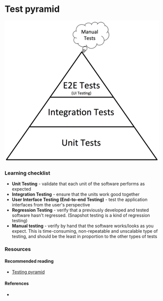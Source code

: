 # Test pyramid

<img src='../../images/testing_pyramid.jpg' width=500px />

### Learning checklist

- **Unit Testing** - validate that each unit of the software performs as expected
- **Integration Testing** - ensure that the units work good together
- **User Interface Testing (End-to-end Testing)** - test the application interfaces from the user's perspective
- **Regression Testing** - verify that a previously developed and tested software hasn't regressed. (Snapshot testing is a kind of regression testing)
- **Manual testing** - verify by hand that the software works/looks as you expect. This is time-consuming, non-repeatable and unscalable type of testing, and should be the least in proportion to the other types of tests

### Resources

#### Recommended reading

* [Testing pyramid](https://martinfowler.com/bliki/TestPyramid.html)
#### References

*
